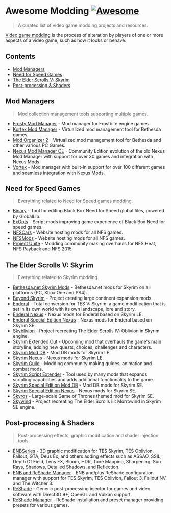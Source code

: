 <!-- lint ignore awesome-git-repo-age -->

# Awesome Modding [![Awesome](https://awesome.re/badge.svg)](https://awesome.re)

> A curated list of video game modding projects and resources.

[Video game modding][wiki] is the process of alteration by players
of one or more aspects of a video game, such as how it looks or behave.

[wiki]: https://en.wikipedia.org/wiki/Video_game_modding

## Contents

- [Mod Managers](#mod-managers)
- [Need for Speed Games](#need-for-speed-games)
- [The Elder Scrolls V: Skyrim](#the-elder-scrolls-v-skyrim)
- [Post-processing & Shaders](#post-processing--shaders)

## Mod Managers

> Mod collection management tools supporting multiple games.

- [Frosty Mod Manager](https://frostytoolsuite.com) - Mod manager for Frostbite engine games.
- [Kortex Mod Manager](https://github.com/Karandra/Kortex-Mod-Manager) - Virtualized mod management tool for Bethesda games.
- [Mod Organizer 2](http://www.nexusmods.com/skyrimspecialedition/mods/6194) - Virtualized mod management tool for Bethesda and other various PC Games.
- [Nexus Mod Manager CE](https://www.nexusmods.com/site/mods/305) - Community Edition evolution of the old Nexus Mod Manager with support for over 30 games and integration with Nexus Mods.
- [Vortex](https://www.nexusmods.com/about/vortex) - Mod manager with built-in support for over 100 different games and seamless integration with Nexus Mods.

## Need for Speed Games

> Everything related to Need for Speed games modding.

- [Binary](https://github.com/NFSTools/Binary) - Tool for editing Black Box Need for Speed global files, powered by GlobalLib.
- [ExOpts](https://github.com/orgs/ExOptsTeam/repositories) - Script mods improving game experience of Black Box Need for speed games.
- [NFSCars](https://www.nfscars.net) - Website hosting mods for all NFS games.
- [NFSMods](https://nfsmods.xyz) - Website hosting mods for all NFS games.
- [Project Unite](https://www.projectunite.net) - Modding community making overhauls for NFS Heat, NFS Payback and NFS 2015.

## The Elder Scrolls V: Skyrim

> Everything related to Skyrim modding.

- [Bethesda.net Skyrim Mods](https://mods.bethesda.net/en/skyrim) - Bethesda.net mods for Skyrim on all platforms (PC, Xbox One and PS4).
- [Beyond Skyrim](https://beyondskyrim.org) - Project creating large continent expansion mods.
- [Enderal](https://sureai.net/games/enderal) - Total conversion for TES V: Skyrim: a game modification that is set in its own world with its own landscape, lore and story.
- [Enderal Nexus](https://www.nexusmods.com/enderal) - Nexus mods for Enderal based on Skyrim LE.
- [Enderal Special Edition Nexus](https://www.nexusmods.com/enderalspecialedition) - Nexus mods for Enderal based on Skyrim SE.
- [Skyblivion](https://skyblivion.com) - Project recreating The Elder Scrolls IV: Oblivion in Skyrim engine.
- [Skyrim Extended Cut](https://skyrimec.com) - Upcoming mod that overhauls the game's main storyline, adding new quests, choices, challenges and characters.
- [Skyrim Mod DB](https://www.moddb.com/games/the-elder-scrolls-v-skyrim) - Mod DB mods for Skyrim LE.
- [Skyrim Nexus](https://www.nexusmods.com/skyrim) - Nexus mods for Skyrim LE.
- [Skyrim Guild](https://www.skyrim-guild.com) - Modding community making guides, animation and combat mods.
- [Skyrim Script Extender](http://skse.silverlock.org) - Tool used by many mods that expands scripting capabilities and adds additional functionality to the game.
- [Skyrim Special Edition Mod DB](https://www.moddb.com/games/the-elder-scrolls-v-skyrim-special-edition) - Mod DB mods for Skyrim SE.
- [Skyrim Special Edition Nexus](https://www.nexusmods.com/skyrimspecialedition) - Nexus mods for Skyrim SE.
- [Skyros](https://www.moddb.com/mods/skyros) - Large-scale Game of Thrones themed mod for Skyrim SE.
- [Skywind](https://tesrskywind.com) - Project recreating The Elder Scrolls III: Morrowind in Skyrim SE engine.

## Post-processing & Shaders

> Post-processing effects, graphic modification and shader injection tools.

- [ENBSeries](http://enbdev.com) - 3D graphic modification for TES Skyrim, TES Oblivion, Fallout, GTA, Deus Ex, and others adding effects such as ASSAO, SSIL, Depth Of Field, Lens FX, Bloom, HDR, Tone Mapping, Sharpening, Sun Rays, Shadows, Detailed Shadows, and Reflection.
- [ENB and ReShade Manager](https://www.nexusmods.com/skyrimspecialedition/mods/4143) - ENB and/plus ReShade configuration manager with support for TES Skyrim, TES Oblivion, Fallout 3, Fallout NV and The Witcher 3.
- [ReShade](https://reshade.me) - Generic post-processing injector for games and video software with Direct3D 9+, OpenGL and Vulkan support.
- [ReShade Manager](https://reshademanager.com) - ReShade installation and preset manager providing presets for various games.
